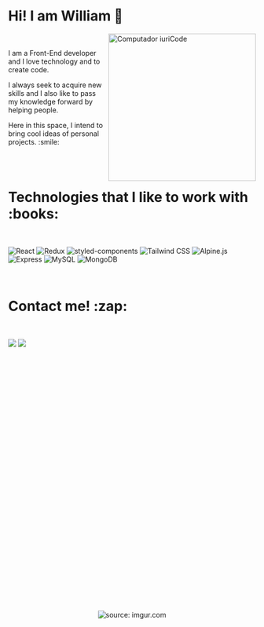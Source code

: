 <h1 align="left">Hi! I am William 👋</h1>

<img src="https://raw.githubusercontent.com/MicaelliMedeiros/micaellimedeiros/master/image/computer-illustration.png" min-width="300px" max-width="300px" width="300px" align="right" alt="Computador iuriCode">

<br>

<div align="left">
   <p>I am a Front-End developer and I love technology and to create code.</p>
   <p>I always seek to acquire new skills and I also like to pass my knowledge forward by helping people.</p>
   <p>Here in this space, I intend to bring cool ideas of personal projects. :smile:</p>
</div>


<br>
<br>

<h1 align="left">Technologies that I like to work with :books:</h1><br>

 ![React](https://a11ybadges.com/badge?logo=react)
 ![Redux](https://a11ybadges.com/badge?logo=redux)
 ![styled-components](https://a11ybadges.com/badge?logo=styledcomponents)
 ![Tailwind CSS](https://a11ybadges.com/badge?logo=tailwindcss)
 ![Alpine.js](https://a11ybadges.com/badge?logo=alpinedotjs)
 ![Express](https://a11ybadges.com/badge?logo=express)
 ![MySQL](https://a11ybadges.com/badge?logo=mysql)
 ![MongoDB](https://a11ybadges.com/badge?logo=mongodb)

<br>
  
<div>

<h1>Contact me! :zap: </h1><br>

  <a href = "mailto:william.al.alonso@gmail.com"><img src="https://img.shields.io/badge/Gmail-D14836?style=for-the-badge&logo=gmail&logoColor=white" target="_blank"></a>
  <a href = "mailto:williamalonso@outlook.com"><img src="https://img.shields.io/badge/Microsoft_Outlook-0078D4?style=for-the-badge&logo=microsoft-outlook&logoColor=white" target="_blank"></a>
</div> 

<br>
<br>
  
<div align="center">
   <img height="500em" <a href="https://imgur.com/A6uiN0R"><img src="https://i.imgur.com/A6uiN0R.gif" title="source: imgur.com" /></a>
</div>


